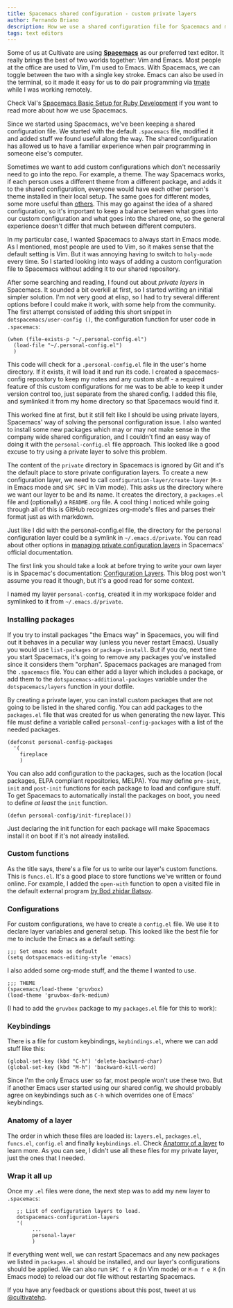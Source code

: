 ```yaml
---
title: Spacemacs shared configuration - custom private layers
author: Fernando Briano
description: How we use a shared configuration file for Spacemacs and managed to add personal configurations on each machine too.
tags: text editors
---
```


Some of us at Cultivate are using [**Spacemacs**](http://spacemacs.org/) as our preferred text editor. It really brings the best of two worlds together: Vim and Emacs. Most people at the office are used to Vim, I'm used to Emacs. With Spacemacs, we can toggle between the two with a single key stroke. Emacs can also be used in the terminal, so it made it easy for us to do pair programming via [tmate](https://tmate.io/) while I was working remotely.

Check Val's [Spacemacs Basic Setup for Ruby Development](/posts/spacemacs-basic-setup-for-ruby-development/) if you want to read more about how we use Spacemacs.

Since we started using Spacemacs, we've been keeping a shared configuration file. We started with the default `.spacemacs` file, modified it and added stuff we found useful along the way. The shared configuration has allowed us to have a familiar experience when pair programming in someone else's computer.

Sometimes we want to add custom configurations which don't necessarily need to go into the repo. For example, a theme. The way Spacemacs works, if each person uses a different theme from a different package, and adds it to the shared configuration, everyone would have each other person's theme installed in their local setup. The same goes for different modes, some more useful than [others](https://github.com/johanvts/emacs-fireplace). This may go against the idea of a shared configuration, so it's important to keep a balance between what goes into our custom configuration and what goes into the shared one, so the general experience doesn't differ that much between different computers.

In my particular case, I wanted Spacemacs to always start in Emacs mode. As I mentioned, most people are used to Vim, so it makes sense that the default setting is Vim. But it was annoying having to switch to `holy-mode` every time. So I started looking into ways of adding a custom configuration file to Spacemacs without adding it to our shared repository.

After some searching and reading, I found out about *private layers* in Spacemacs. It sounded a bit overkill at first, so I started writing an initial simpler solution. I'm not very good at elisp, so I had to try several different options before I could make it work, with some help from the community. The first attempt consisted of adding this short snippet in `dotspacemacs/user-config ()`, the configuration function for user code in `.spacemacs`:

```elisp
(when (file-exists-p "~/.personal-config.el")
  (load-file "~/.personal-config.el")
  )
```

This code will check for a `.personal-config.el` file in the user's home directory. If it exists, it will load it and run its code. I created a spacemacs-config repository to keep my notes and any custom stuff - a required feature of this custom configurations for me was to be able to keep it under version control too, just separate from the shared config. I added this file, and symlinked it from my home directory so that Spacemacs would find it.

This worked fine at first, but it still felt like I should be using private layers, Spacemacs' way of solving the personal configuration issue. I also wanted to install some new packages which may or may not make sense in the company wide shared configuration, and I couldn't find an easy way of doing it with the `personal-config.el` file approach. This looked like a good excuse to try using a private layer to solve this problem.

The content of the `private` directory in Spacemacs is ignored by Git and it's the default place to store private configuration layers. To create a new configuration layer, we need to call `configuration-layer/create-layer` (`M-x` in Emacs mode and `SPC SPC` in Vim mode). This asks us the directory where we want our layer to be and its name. It creates the directory, a `packages.el` file and (optionally) a `README.org` file. A cool thing I noticed while going through all of this is GitHub recognizes org-mode's files and parses their format just as with markdown.

Just like I did with the personal-config.el file, the directory for the personal configuration layer could be a symlink in `~/.emacs.d/private`. You can read about other options in [managing private configuration layers](http://spacemacs.org/doc/DOCUMENTATION.html#managing-private-configuration-layers) in Spacemacs' official documentation.

The first link you should take a look at before trying to write your own layer is in Spacemac's documentation: [Configuration Layers](https://github.com/syl20bnr/spacemacs/blob/master/doc/LAYERS.org). This blog post won't assume you read it though, but it's a good read for some context.

I named my layer `personal-config`, created it in my workspace folder and symlinked to it from `~/.emacs.d/private`.

### Installing packages

If you try to install packages "the Emacs way" in Spacemacs, you will find out it behaves in a peculiar way (unless you never restart Emacs). Usually you would use `list-packages` or `package-install`. But if you do, next time you start Spacemacs, it's going to remove any packages you've installed since it considers them "orphan". Spacemacs packages are managed from the `.spacemacs` file. You can either add a layer which includes a package, or add them to the `dotspacemacs-additional-packages` variable under the `dotspacemacs/layers` function in your dotfile.

By creating a private layer, you can install custom packages that are not going to be listed in the shared config. You can add packages to the `packages.el` file that was created for us when generating the new layer. This file must define a variable called `personal-config-packages` with a list of the needed packages.

```elisp
(defconst personal-config-packages
  '(
    fireplace
    )
```

 You can also add configuration to the packages, such as the location (local packages, ELPA compliant repositories, MELPA). You may define `pre-init`, `init` and `post-init` functions for each package to load and configure stuff. To get Spacemacs to automatically install the packages on boot, you need to define *at least* the `init` function.

```elisp
(defun personal-config/init-fireplace())
```

Just declaring the init function for each package will make Spacemacs install it on boot if it's not already installed.

### Custom functions

As the title says, there's a file for us to write our layer's custom functions. This is `funcs.el`. It's a good place to store functions we've written or found online. For example, I added the `open-with` function to open a visited file in the default external program [by Bod zhidar Batsov](http://emacsredux.com/blog/2013/03/27/open-file-in-external-program/).

### Configurations

For custom configurations, we have to create a `config.el` file. We use it to declare layer variables and general setup. This looked like the best file for me to include the Emacs as a default setting:

```elisp
;;; Set emacs mode as default
(setq dotspacemacs-editing-style 'emacs)
```

I also added some org-mode stuff, and the theme I wanted to use.

```elisp
;;; THEME
(spacemacs/load-theme 'gruvbox)
(load-theme 'gruvbox-dark-medium)
```

(I had to add the `gruvbox` package to my `packages.el` file for this to work):

### Keybindings

There is a file for custom keybindings, `keybindings.el`, where we can add stuff like this:

```elisp
(global-set-key (kbd "C-h") 'delete-backward-char)
(global-set-key (kbd "M-h") 'backward-kill-word)
```

Since I'm the only Emacs user so far, most people won't use these two. But if another Emacs user started using our shared config, we should probably agree on keybindings such as `C-h` which overrides one of Emacs' keybindings.

### Anatomy of a layer

The order in which these files are loaded is: `layers.el`, `packages.el`, `funcs.el`, `config.el` and finally `keybindings.el`. Check [Anatomy of a layer](https://github.com/syl20bnr/spacemacs/blob/master/doc/LAYERS.org#anatomy-of-a-layer) to learn more. As you can see, I didn't use all these files for my private layer, just the ones that I needed.

### Wrap it all up

Once my `.el` files were done, the next step was to add my new layer to `.spacemacs`:

```elisp
   ;; List of configuration layers to load.
   dotspacemacs-configuration-layers
   '(
        ...
        personal-layer
        )
```

If everything went well, we can restart Spacemacs and any new packages we listed in `packages.el` should be installed, and our layer's configurations should be applied. We can also run `SPC f e R` (in Vim mode) or `M-m f e R` (in Emacs mode) to reload our dot file without restarting Spacemacs.

If you have any feedback or questions about this post, tweet at us [@cultivatehq](https://twitter.com/cultivatehq).
